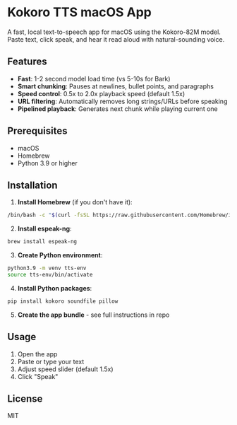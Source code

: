 # Kokoro TTS macOS App

A fast, local text-to-speech app for macOS using the Kokoro-82M model. Paste text, click speak, and hear it read aloud with natural-sounding voice.

## Features

- **Fast**: 1-2 second model load time (vs 5-10s for Bark)
- **Smart chunking**: Pauses at newlines, bullet points, and paragraphs
- **Speed control**: 0.5x to 2.0x playback speed (default 1.5x)
- **URL filtering**: Automatically removes long strings/URLs before speaking
- **Pipelined playback**: Generates next chunk while playing current one

## Prerequisites

- macOS
- Homebrew
- Python 3.9 or higher

## Installation

1. **Install Homebrew** (if you don't have it):
```bash
/bin/bash -c "$(curl -fsSL https://raw.githubusercontent.com/Homebrew/install/HEAD/install.sh)"
```

2. **Install espeak-ng**:
```bash
brew install espeak-ng
```

3. **Create Python environment**:
```bash
python3.9 -m venv tts-env
source tts-env/bin/activate
```

4. **Install Python packages**:
```bash
pip install kokoro soundfile pillow
```

5. **Create the app bundle** - see full instructions in repo

## Usage

1. Open the app
2. Paste or type your text
3. Adjust speed slider (default 1.5x)
4. Click "Speak"

## License

MIT
